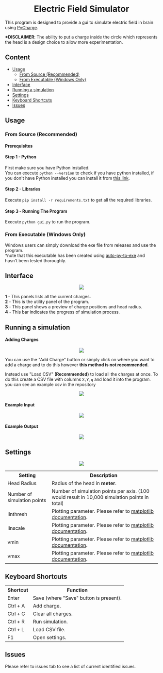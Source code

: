 <h1 style="text-align: center;">Electric Field Simulator</h1>
<p>This program is designed to provide a gui to simulate electric field in brain using <a href="https://github.com/MatthewFilipovich/pycharge">PyCharge</a>.</p>

<p><b>*DISCLAIMER</b>: The ability to put a charge inside the circle which represents the head is a design choice to allow more experimentation.</p>

<h2>Content</h2>
<ul>
    <li><a href = "#usage">Usage</a><ul>
    <li><a href = "#source">From Source (Recommended)</a></li>
    <li><a href = "#exe">From Executable (Windows Only)</a></li>
    </ul>
    </li>
    <li><a href = "#ui">Interface</a></li>
    <li><a href = "#sim">Running a simulation</a></li>
    <li><a href = "#settings">Settings</a></li>
    <li><a href = "#shortcuts">Keyboard Shortcuts</a></li>
    <li><a href = "#issues">Issues</a></li>
</ul>

<h2 id = "usage">Usage</h2>
<h3 id = "source">From Source (Recommended)</h3>
<h4>Prerequisites</h4>
<h4>Step 1 - Python</h4>
<p>First make sure you have Python installed.<br>You can execute <code>python --version</code> to check if you have python installed, if you don't have Python installed you can install it from <a href="https://www.python.org/">this link</a>.</p>

<h4>Step 2 - Libraries</h4>
<p>Execute <code>pip install -r requirements.txt</code> to get all the required libraries.</p>

<h4>Step 3 - Running The Program</h4>
<p>Execute <code>python gui.py</code> to run the program.</p>

<h3 id = "exe">From Executable (Windows Only)</h3>
<p>Windows users can simply download the exe file from releases and use the program.<br>*note that this executable has been created using <a href="https://github.com/brentvollebregt/auto-py-to-exe">auto-py-to-exe</a> and hasn't been tested thoroughly.

<h2 id = "ui">Interface</h2>
<center>
<img src= "screenshots\1.png">
</center>
<p><b>1</b> - This panels lists all the current charges.<br>
<b>2</b> - This is the utility panel of the program.<br>
<b>3</b> - This panel shows a preview of charge positions and head radius.<br>
<b>4</b> - This bar indicates the progress of simulation process.<br></p>

<h2 id = "sim">Running a simulation</h2>
<h4>Adding Charges</h4>
<center>
<img src= "screenshots\4.png">
</center>
<p>You can use the "Add Charge" button or simply click on where you want to add a charge and to do this however <b>this method is not recommended</b>.
<p>Instead use "Load CSV" <b>(Recommended)</b> to load all the charges at once. To do this create a CSV file with columns <code>X,Y,q</code> and load it into the program. you can see an example csv in the repository</p>

<center>
<img src= "screenshots\3.png">
</center>

<h4>Example Input</h4>
<center>
<img src= "screenshots\5.png">
</center>
<h4>Example Output</h4>
<center>
<img src= "screenshots\6.png">
</center>
<h2 id = "settings">Settings</h2>
<center>
<img src= "screenshots\2.png">
</center>

<table>
    <tr>
        <th>Setting</th>
        <th>Description</th>
    </tr>
    <tr>
        <td>Head Radius</td>
        <td>Radius of the head in <b>meter</b>.</td>
    </tr>
    <tr>
        <td>Number of simulation points</td>
        <td>Number of simulation points per axis. (100 would result in 10,000 simulation points in total)</td>
    </tr>
    <tr>
        <td>linthresh</td>
        <td>Plotting parameter. Please refer to <a href="https://matplotlib.org/stable/api/_as_gen/matplotlib.colors.SymLogNorm.html">matplotlib documentation</a>.</td>
    </tr>
    <tr>
        <td>linscale</td>
        <td>Plotting parameter. Please refer to <a href="https://matplotlib.org/stable/api/_as_gen/matplotlib.colors.SymLogNorm.html">matplotlib documentation</a>.</td>
    </tr>
    <tr>
        <td>vmin</td>
        <td>Plotting parameter. Please refer to <a href="https://matplotlib.org/stable/api/_as_gen/matplotlib.colors.SymLogNorm.html">matplotlib documentation</a>.</td>
    </tr>
    <tr>
        <td>vmax</td>
        <td>Plotting parameter. Please refer to <a href="https://matplotlib.org/stable/api/_as_gen/matplotlib.colors.SymLogNorm.html">matplotlib documentation</a>.</td>
    </tr>
</table>

<h2 id = "shortcuts">Keyboard Shortcuts</h2>
<table>
    <tr>
        <th>Shortcut</th>
        <th>Function</th>
    </tr>
    <tr>
        <td>Enter</td>
        <td>Save (where "Save" button is present).</td>
    </tr>
    <tr>
        <td>Ctrl + A</td>
        <td>Add charge.</td>
    </tr>
    <tr>
        <td>Ctrl + C</td>
        <td>Clear all charges.</td>
    </tr>
    <tr>
        <td>Ctrl + R</td>
        <td>Run simulation.</td>
    </tr>
    <tr>
        <td>Ctrl + L</td>
        <td>Load CSV file.</td>
    </tr>
    <tr>
        <td>F1</td>
        <td>Open settings.</td>
    </tr>
</table>

<h2 id = "issues">Issues</h2>
<p>Please refer to issues tab to see a list of current identified issues.</p>